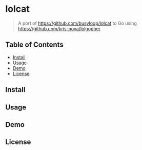 # lolcat

> A port of https://github.com/busyloop/lolcat to Go using https://github.com/kris-nova/lolgopher

## Table of Contents

<!-- vim-markdown-toc GFM -->

- [Install](#install)
- [Usage](#usage)
- [Demo](#demo)
- [License](#license)

<!-- vim-markdown-toc -->

## Install

## Usage

## Demo

## License
